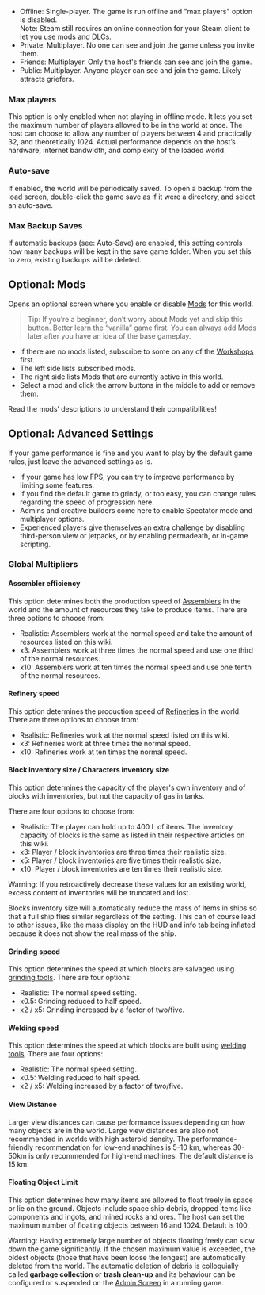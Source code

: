 *   Offline: Single-player. The game is run offline and "max players" option is disabled.  
    Note: Steam still requires an online connection for your Steam client to let you use mods and DLCs.
*   Private: Multiplayer. No one can see and join the game unless you invite them.
*   Friends: Multiplayer. Only the host's friends can see and join the game.
*   Public: Multiplayer. Anyone player can see and join the game. Likely attracts griefers.

### Max players

This option is only enabled when not playing in offline mode. It lets you set the maximum number of players allowed to be in the world at once. The host can choose to allow any number of players between 4 and practically 32, and theoretically 1024. Actual performance depends on the host’s hardware, internet bandwidth, and complexity of the loaded world.

### Auto-save

If enabled, the world will be periodically saved. To open a backup from the load screen, double-click the game save as if it were a directory, and select an auto-save.

### Max Backup Saves

If automatic backups (see: Auto-Save) are enabled, this setting controls how many backups will be kept in the save game folder. When you set this to zero, existing backups will be deleted.

## Optional: Mods

Opens an optional screen where you enable or disable [Mods](https://spaceengineers.wiki.gg/wiki/Mods "Mods") for this world.

> Tip: If you’re a beginner, don’t worry about Mods yet and skip this button. Better learn the “vanilla” game first. You can always add Mods later after you have an idea of the base gameplay.

*   If there are no mods listed, subscribe to some on any of the [Workshops](https://spaceengineers.wiki.gg/wiki/Workshop "Workshop") first.
*   The left side lists subscribed mods.
*   The right side lists Mods that are currently active in this world.
*   Select a mod and click the arrow buttons in the middle to add or remove them.

Read the mods’ descriptions to understand their compatibilities!

## Optional: Advanced Settings

If your game performance is fine and you want to play by the default game rules, just leave the advanced settings as is.

*   If your game has low FPS, you can try to improve performance by limiting some features.
*   If you find the default game to grindy, or too easy, you can change rules regarding the speed of progression here.
*   Admins and creative builders come here to enable Spectator mode and multiplayer options.
*   Experienced players give themselves an extra challenge by disabling third-person view or jetpacks, or by enabling permadeath, or in-game scripting.

### Global Multipliers

#### Assembler efficiency

This option determines both the production speed of [Assemblers](https://spaceengineers.wiki.gg/wiki/Assembler "Assembler") in the world and the amount of resources they take to produce items. There are three options to choose from:

*   Realistic: Assemblers work at the normal speed and take the amount of resources listed on this wiki.
*   x3: Assemblers work at three times the normal speed and use one third of the normal resources.
*   x10: Assemblers work at ten times the normal speed and use one tenth of the normal resources.

#### Refinery speed

This option determines the production speed of [Refineries](https://spaceengineers.wiki.gg/wiki/Refinery "Refinery") in the world. There are three options to choose from:

*   Realistic: Refineries work at the normal speed listed on this wiki.
*   x3: Refineries work at three times the normal speed.
*   x10: Refineries work at ten times the normal speed.

#### Block inventory size / Characters inventory size

This option determines the capacity of the player's own inventory and of blocks with inventories, but not the capacity of gas in tanks.

There are four options to choose from:

*   Realistic: The player can hold up to 400 L of items. The inventory capacity of blocks is the same as listed in their respective articles on this wiki.
*   x3: Player / block inventories are three times their realistic size.
*   x5: Player / block inventories are five times their realistic size.
*   x10: Player / block inventories are ten times their realistic size.

Warning: If you retroactively decrease these values for an existing world, excess content of inventories will be truncated and lost.

Blocks inventory size will automatically reduce the mass of items in ships so that a full ship flies similar regardless of the setting. This can of course lead to other issues, like the mass display on the HUD and info tab being inflated because it does not show the real mass of the ship.

#### Grinding speed

This option determines the speed at which blocks are salvaged using [grinding tools](https://spaceengineers.wiki.gg/wiki/Grinder "Grinder"). There are four options:

*   Realistic: The normal speed setting.
*   x0.5: Grinding reduced to half speed.
*   x2 / x5: Grinding increased by a factor of two/five.

#### Welding speed

This option determines the speed at which blocks are built using [welding tools](https://spaceengineers.wiki.gg/wiki/Welder "Welder"). There are four options:

*   Realistic: The normal speed setting.
*   x0.5: Welding reduced to half speed.
*   x2 / x5: Welding increased by a factor of two/five.

#### View Distance

Larger view distances can cause performance issues depending on how many objects are in the world. Large view distances are also not recommended in worlds with high asteroid density. The performance-friendly recommendation for low-end machines is 5-10 km, whereas 30-50km is only recommended for high-end machines. The default distance is 15 km.

#### Floating Object Limit

This option determines how many items are allowed to float freely in space or lie on the ground. Objects include space ship debris, dropped items like components and ingots, and mined rocks and ores. The host can set the maximum number of floating objects between 16 and 1024. Default is 100.

Warning: Having extremely large number of objects floating freely can slow down the game significantly. If the chosen maximum value is exceeded, the oldest objects (those that have been loose the longest) are automatically deleted from the world. The automatic deletion of debris is colloquially called **garbage collection** or **trash clean-up** and its behaviour can be configured or suspended on the [Admin Screen](https://spaceengineers.wiki.gg/wiki/Admin_Screen "Admin Screen") in a running game.
